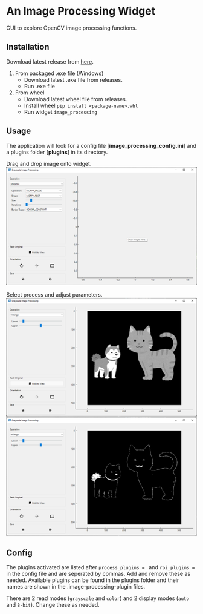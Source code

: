 # An Image Processing Widget

GUI to explore OpenCV image processing functions.

## Installation

Download latest release from [here](https://github.com/fukuda-lab-saga/image-processing-widget/releases/latest/download/image-processing-widget.zip).

1. From packaged .exe file (Windows)
    - Download latest .exe file from releases.
    - Run .exe file
2. From wheel
    - Download latest wheel file from releases.
    - Install wheel `pip install <package-name>.whl`
    - Run widget `image_processing`

## Usage

The application will look for a config file [**image_processing_config.ini**] and a plugins folder [**plugins**] in its directory.

Drag and drop image onto widget.
![Screenshot 1](/screenshots/screenshot1.png?raw=true "Screenshot 1")

Select process and adjust parameters.
![Screenshot 2](/screenshots/screenshot2.png?raw=true "Screenshot 2")
![Screenshot 3](/screenshots/screenshot3.png?raw=true "Screenshot 3")

## Config

The plugins activated are listed after `process_plugins = `  and `roi_plugins = `  in the config file and are seperated by commas.
Add and remove these as needed. Available plugins can be found in the plugins folder and their names are shown in the .image-processing-plugin files.

There are 2 read modes (`grayscale` and `color`) and 2 display modes  (`auto` and `8-bit`). Change these as needed.
